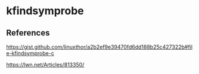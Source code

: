 # kfindsymprobe

## References

https://gist.github.com/linuxthor/a2b2ef9e39470fd6dd188b25c427322b#file-kfindsymprobe-c

https://lwn.net/Articles/813350/
